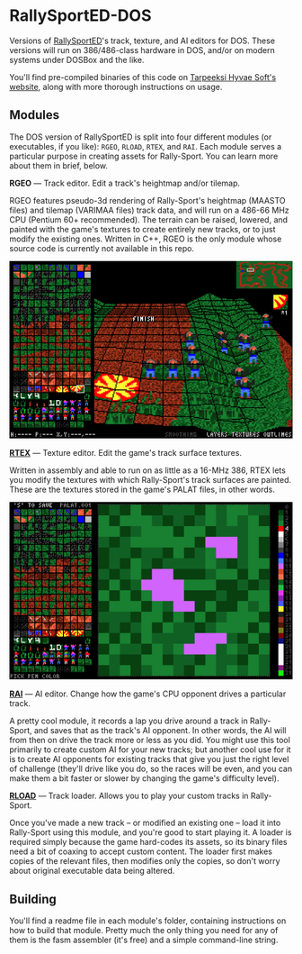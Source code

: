 # RallySportED-DOS
Versions of [RallySportED](../../../rallysported)'s track, texture, and AI editors for DOS. These versions will run on 386/486-class hardware in DOS, and/or on modern systems under DOSBox and the like.

You'll find pre-compiled binaries of this code on [Tarpeeksi Hyvae Soft's website](http://www.tarpeeksihyvaesoft.com/soft/), along with more thorough instructions on usage.

## Modules
The DOS version of RallySportED is split into four different modules (or executables, if you like): `RGEO`, `RLOAD`, `RTEX`, and `RAI`. Each module serves a particular purpose in creating assets for Rally-Sport. You can learn more about them in brief, below.

**RGEO** &mdash; Track editor. Edit a track's heightmap and/or tilemap.

RGEO features pseudo-3d rendering of Rally-Sport's heightmap (MAASTO files) and tilemap (VARIMAA files) track data, and will run on a 486-66 MHz CPU (Pentium 60+ recommended). The terrain can be raised, lowered, and painted with the game's textures to create entirely new tracks, or to just modify the existing ones. Written in C++, RGEO is the only module whose source code is currently not available in this repo.

![A screenshot of the RGEO module](screenshots/rgeo.b9-dos.png)

**[RTEX](modules/rtex/)** &mdash; Texture editor. Edit the game's track surface textures.

Written in assembly and able to run on as little as a 16-MHz 386, RTEX lets you modify the textures with which Rally-Sport's track surfaces are painted. These are the textures stored in the game's PALAT files, in other words.

![A screenshot of the RTEX module](screenshots/rtex.b9-dos.png)

**[RAI](modules/rai/)** &mdash; AI editor. Change how the game's CPU opponent drives a particular track.

A pretty cool module, it records a lap you drive around a track in Rally-Sport, and saves that as the track's AI opponent. In other words, the AI will from then on drive the track more or less as you did. You might use this tool primarily to create custom AI for your new tracks; but another cool use for it is to create AI opponents for existing tracks that give you just the right level of challenge (they'll drive like you do, so the races will be even, and you can make them a bit faster or slower by changing the game's difficulty level).

**[RLOAD](modules/rload/)** &mdash; Track loader. Allows you to play your custom tracks in Rally-Sport.

Once you've made a new track &ndash; or modified an existing one &ndash; load it into Rally-Sport using this module, and you're good to start playing it. A loader is required simply because the game hard-codes its assets, so its binary files need a bit of coaxing to accept custom content. The loader first makes copies of the relevant files, then modifies only the copies, so don't worry about original executable data being altered.

## Building
You'll find a readme file in each module's folder, containing instructions on how to build that module. Pretty much the only thing you need for any of them is the fasm assembler (it's free) and a simple command-line string.

